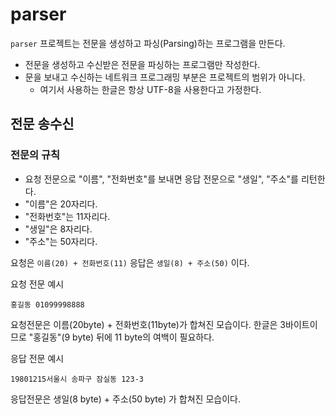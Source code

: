 # parser
`parser` 프로젝트는 전문을 생성하고 파싱(Parsing)하는 프로그램을 만든다.
- 전문을 생성하고 수신받은 전문을 파싱하는 프로그램만 작성한다.
- 문을 보내고 수신하는 네트워크 프로그래밍 부분은 프로젝트의 범위가 아니다.
  - 여기서 사용하는 한글은 항상 UTF-8을 사용한다고 가정한다.


## 전문 송수신
### 전문의 규칙
- 요청 전문으로 "이름", "전화번호"를 보내면 응답 전문으로 "생일", "주소"를 리턴한다.
- "이름"은 20자리다.
- "전화번호"는 11자리다.
- "생일"은 8자리다.
- "주소"는 50자리다.

요청은 `이름(20) + 전화번호(11)` 응답은 `생일(8) + 주소(50)` 이다.

요청 전문 예시

```
홍길동 01099998888
```
요청전문은 이름(20byte) + 전화번호(11byte)가 합쳐진 모습이다.
한글은 3바이트이므로 "홍길동"(9 byte) 뒤에 11 byte의 여백이 필요하다.


응답 전문 예시
```
19801215서울시 송파구 잠실동 123-3   
```
응답전문은 생일(8 byte) + 주소(50 byte) 가 합쳐진 모습이다.
